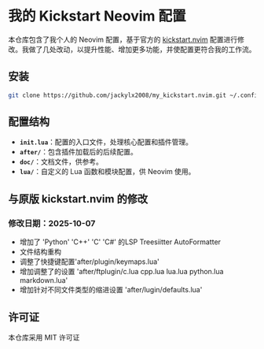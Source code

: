# 我的 Kickstart Neovim 配置

本仓库包含了我个人的 Neovim 配置，基于官方的 [kickstart.nvim](https://github.com/nvim-lua/kickstart.nvim) 配置进行修改。我做了几处改动，以提升性能、增加更多功能，并使配置更符合我的工作流。

## 安装

```bash
git clone https://github.com/jackylx2008/my_kickstart.nvim.git ~/.config/nvim
```

## 配置结构

- **`init.lua`**：配置的入口文件，处理核心配置和插件管理。
- **`after/`**：包含插件加载后的后续配置。
- **`doc/`**：文档文件，供参考。
- **`lua/`**：自定义的 Lua 函数和模块配置，供 Neovim 使用。

## 与原版 kickstart.nvim 的修改

### 修改日期：2025-10-07

- 增加了 'Python' 'C++' 'C' 'C#' 的LSP Treesiitter AutoFormatter
- 文件结构重构
- 调整了快捷键配置'after/plugin/keymaps.lua'
- 增加调整了的设置 'after/ftplugin/c.lua cpp.lua lua.lua python.lua markdown.lua'
- 增加针对不同文件类型的缩进设置 'after/lugin/defaults.lua'

## 许可证

本仓库采用 MIT 许可证
